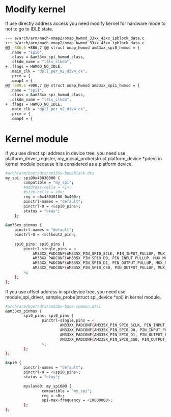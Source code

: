 # Modify kernel
If use directly address access you need modify kernel for hardware mode to not to go to IDLE state.  
```sh
--- a/arch/arm/mach-omap2/omap_hwmod_33xx_43xx_ipblock_data.c
+++ b/arch/arm/mach-omap2/omap_hwmod_33xx_43xx_ipblock_data.c
@@ -886,6 +886,7 @@ struct omap_hwmod am33xx_spi0_hwmod = {
  .name = "spi0",
  .class = &am33xx_spi_hwmod_class,
  .clkdm_name = "l4ls_clkdm",
+ .flags = HWMOD_NO_IDLE,
  .main_clk = "dpll_per_m2_div4_ck",
  .prcm = {
  .omap4 = {
@@ -899,6 +900,7 @@ struct omap_hwmod am33xx_spi1_hwmod = {
  .name = "spi1",
  .class = &am33xx_spi_hwmod_class,
  .clkdm_name = "l4ls_clkdm",
+ .flags = HWMOD_NO_IDLE,
  .main_clk = "dpll_per_m2_div4_ck",
  .prcm = {
  .omap4 = {
```
# Kernel module
If you use direct spi address in device tree, you need use platform_driver_register, my_mcspi_probe(struct platform_device *pdev) in kernel module because it is considered as a platform device.
```sh
#arch/arm/boot/dts/am335x-boneblack.dts
my_spi: spi@0x48030000 {
		compatible = "my_spi";
		#address-cells = <1>;
		#size-cells = <0>;
		reg = <0x48030100 0x400>;
		pinctrl-names = "default";
		pinctrl-0 = <&spi0_pins>;
		status = "okay";
	};
	
&am33xx_pinmux {
	pinctrl-names = "default";
	pinctrl-0 = <&clkout2_pin>;
	
	spi0_pins: spi0_pins {
		pinctrl-single,pins = <
			AM33XX_PADCONF(AM335X_PIN_SPI0_SCLK, PIN_INPUT_PULLUP, MUX_MODE0)	/* P9.22 SCLK - pin13 Arduino SCLK*/
			AM33XX_PADCONF(AM335X_PIN_SPI0_D0, PIN_INPUT_PULLUP, MUX_MODE0)		/* P9.21 MISO - pin12 Arduino MISO*/
			AM33XX_PADCONF(AM335X_PIN_SPI0_D1, PIN_OUTPUT_PULLUP, MUX_MODE0)	/* P9.18 MOSI - pin11 Arduino MOSI*/
			AM33XX_PADCONF(AM335X_PIN_SPI0_CS0, PIN_OUTPUT_PULLUP, MUX_MODE0)	/* P9.17 CS0 - pin10 Arduino SS*/
		>;
	};
};
```
If you use offset address in spi device tree, you need use module_spi_driver, sample_probe(struct spi_device *spi) in kernel module.
```sh
#arch/arm/boot/dts/am335x-bone-common.dtsi
&am33xx_pinmux {
        spi0_pins: spi0_pins {
                pinctrl-single,pins = <
                        AM33XX_PADCONF(AM335X_PIN_SPI0_SCLK, PIN_INPUT_PULLUP, MUX_MODE0)       /* P9.22 */
                        AM33XX_PADCONF(AM335X_PIN_SPI0_D0, PIN_INPUT_PULLUP, MUX_MODE0)         /* P9.21 */
                        AM33XX_PADCONF(AM335X_PIN_SPI0_D1, PIN_OUTPUT_PULLUP, MUX_MODE0)        /* P9.18 */
                        AM33XX_PADCONF(AM335X_PIN_SPI0_CS0, PIN_OUTPUT_PULLUP, MUX_MODE0)       /* P9.17 */
                >;
        };
};

&spi0 {
        pinctrl-names = "default";
        pinctrl-0 = <&spi0_pins>;
        status = "okay";

        myslave0: my_spi0@0 {
                compatible = "my_spi";
                reg = <0>;
                spi-max-frequency = <10000000>;
        };
};
```

